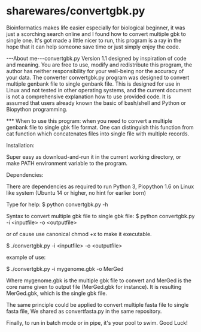 # sharewares/convertgbk.py   
Bioinformatics makes life easier especially for biological beginner, it was just a scorching search online and I found how to convert multiple gbk to single one.
It's got made a little nicer to run, this program is a ray in the hope that it can help someone save time or just simply enjoy the code.

---About me---convertgbk.py Version 1.1 designed by inspiration of code and meaning.
You are free to use, modify and redistribute this program, the author has neither responsibility for your well-being nor the accuracy of your data.
The converter convertgbk.py program was designed to convert multiple genbank file to single genbank file.
This is designed for use in Linux and not tested in other operating systems, and the current document is not a comprehensive explanation how to use provided code.
It is assumed that users already known the basic of bash/shell and Python or Biopython programming.

*** When to use this program: when you need to convert a multiple genbank file to single gbk file format. One can distinguish this function from cat function which concatenates files into single file with multiple records.  

Installation:

Super easy as download-and-run it in the current working directory, or make PATH environment variable to the program.

Dependencies:

There are dependencies as required to run Python 3, Piopython 1.6 on Linux like system (Ubuntu 14 or higher, no hint for earlier born)

Type for help:
$ python convertgbk.py -h

Syntax to convert multiple gbk file to single gbk file:
$ python convertgbk.py -i \<inputfile> -o \<outputfile>

or of cause use canonical chmod +x to make it executable.

$ ./convertgbk.py -i \<inputfile> -o \<outputfile>

example of use:

$ ./convertgbk.py -i mygenome.gbk -o MerGed

Where mygenome.gbk is the multiple gbk file to convert and MerGed is the core name given to output file (MerGed.gbk for instance).
It is resulting MerGed.gbk, which is the single gbk file.

The same principle could be applied to convert multiple fasta file to single fasta file, We shared as convertfasta.py in the same repository. 

Finally, to run in batch mode or in pipe, it's your pool to swim. 
Good Luck!
